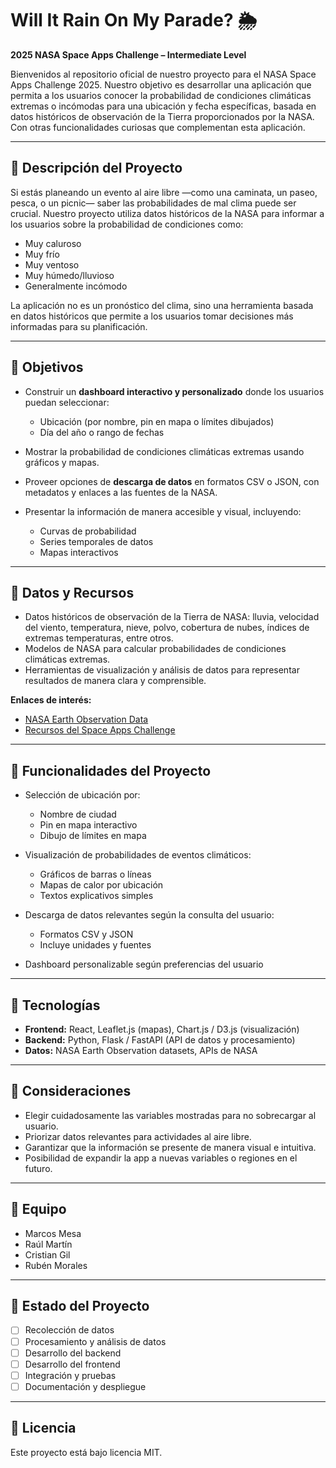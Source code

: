 # Will It Rain On My Parade? 🌦️

**2025 NASA Space Apps Challenge – Intermediate Level**

Bienvenidos al repositorio oficial de nuestro proyecto para el NASA Space Apps Challenge 2025. Nuestro objetivo es desarrollar una aplicación que permita a los usuarios conocer la probabilidad de condiciones climáticas extremas o incómodas para una ubicación y fecha específicas, basada en datos históricos de observación de la Tierra proporcionados por la NASA. Con otras funcionalidades curiosas que complementan esta aplicación.

---

## 🔹 Descripción del Proyecto

Si estás planeando un evento al aire libre —como una caminata, un paseo, pesca, o un picnic— saber las probabilidades de mal clima puede ser crucial. Nuestro proyecto utiliza datos históricos de la NASA para informar a los usuarios sobre la probabilidad de condiciones como:

* Muy caluroso
* Muy frío
* Muy ventoso
* Muy húmedo/lluvioso
* Generalmente incómodo

La aplicación no es un pronóstico del clima, sino una herramienta basada en datos históricos que permite a los usuarios tomar decisiones más informadas para su planificación.

---

## 🔹 Objetivos

* Construir un **dashboard interactivo y personalizado** donde los usuarios puedan seleccionar:

  * Ubicación (por nombre, pin en mapa o límites dibujados)
  * Día del año o rango de fechas
* Mostrar la probabilidad de condiciones climáticas extremas usando gráficos y mapas.
* Proveer opciones de **descarga de datos** en formatos CSV o JSON, con metadatos y enlaces a las fuentes de la NASA.
* Presentar la información de manera accesible y visual, incluyendo:

  * Curvas de probabilidad
  * Series temporales de datos
  * Mapas interactivos

---

## 🔹 Datos y Recursos

* Datos históricos de observación de la Tierra de NASA: lluvia, velocidad del viento, temperatura, nieve, polvo, cobertura de nubes, índices de extremas temperaturas, entre otros.
* Modelos de NASA para calcular probabilidades de condiciones climáticas extremas.
* Herramientas de visualización y análisis de datos para representar resultados de manera clara y comprensible.

**Enlaces de interés:**

* [NASA Earth Observation Data](https://earthdata.nasa.gov/)
* [Recursos del Space Apps Challenge](https://2025.spaceappschallenge.org/)

---

## 🔹 Funcionalidades del Proyecto

* Selección de ubicación por:

  * Nombre de ciudad
  * Pin en mapa interactivo
  * Dibujo de límites en mapa
* Visualización de probabilidades de eventos climáticos:

  * Gráficos de barras o líneas
  * Mapas de calor por ubicación
  * Textos explicativos simples
* Descarga de datos relevantes según la consulta del usuario:

  * Formatos CSV y JSON
  * Incluye unidades y fuentes
* Dashboard personalizable según preferencias del usuario

---

## 🔹 Tecnologías

* **Frontend:** React, Leaflet.js (mapas), Chart.js / D3.js (visualización)
* **Backend:** Python, Flask / FastAPI (API de datos y procesamiento)
* **Datos:** NASA Earth Observation datasets, APIs de NASA

---

## 🔹 Consideraciones

* Elegir cuidadosamente las variables mostradas para no sobrecargar al usuario.
* Priorizar datos relevantes para actividades al aire libre.
* Garantizar que la información se presente de manera visual e intuitiva.
* Posibilidad de expandir la app a nuevas variables o regiones en el futuro.

---

## 🔹 Equipo

* Marcos Mesa
* Raúl Martín
* Cristian Gil
* Rubén Morales

---

## 🔹 Estado del Proyecto

* [ ] Recolección de datos
* [ ] Procesamiento y análisis de datos
* [ ] Desarrollo del backend
* [ ] Desarrollo del frontend
* [ ] Integración y pruebas
* [ ] Documentación y despliegue

---

## 🔹 Licencia

Este proyecto está bajo licencia MIT.


